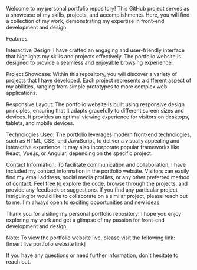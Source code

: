 Welcome to my personal portfolio repository! This GitHub project serves as a showcase of my skills, projects, and accomplishments. Here, you will find a collection of my work, demonstrating my expertise in front-end development and design.

Features:

Interactive Design: 
I have crafted an engaging and user-friendly interface that highlights my skills and projects effectively. The portfolio website is designed to provide a seamless and enjoyable browsing experience.

Project Showcase: 
Within this repository, you will discover a variety of projects that I have developed. Each project represents a different aspect of my abilities, ranging from simple prototypes to more complex web applications.

Responsive Layout: 
The portfolio website is built using responsive design principles, ensuring that it adapts gracefully to different screen sizes and devices. It provides an optimal viewing experience for visitors on desktops, tablets, and mobile devices.

Technologies Used: 
The portfolio leverages modern front-end technologies, such as HTML, CSS, and JavaScript, to deliver a visually appealing and interactive experience. It may also incorporate popular frameworks like React, Vue.js, or Angular, depending on the specific project.

Contact Information: 
To facilitate communication and collaboration, I have included my contact information in the portfolio website. Visitors can easily find my email address, social media profiles, or any other preferred method of contact.
Feel free to explore the code, browse through the projects, and provide any feedback or suggestions. If you find any particular project intriguing or would like to collaborate on a similar project, please reach out to me. I'm always open to exciting opportunities and new ideas.

Thank you for visiting my personal portfolio repository! I hope you enjoy exploring my work and get a glimpse of my passion for front-end development and design.

Note: 
To view the portfolio website live, please visit the following link: [Insert live portfolio website link]

If you have any questions or need further information, don't hesitate to reach out.
